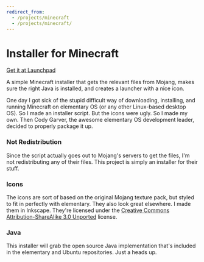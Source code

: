 ```yaml
---
redirect_from:
  - /projects/minecraft
  - /projects/minecraft/
---
```


# Installer for Minecraft

[Get it at Launchpad](https://launchpad.net/minecraft)

A simple Minecraft installer that gets the relevant files from Mojang, makes sure the right Java is installed, and creates a launcher with a nice icon.

One day I got sick of the stupid difficult way of downloading, installing, and running Minecraft on elementary OS (or any other Linux-based desktop OS). So I made an installer script. But the icons were ugly. So I made my own. Then Cody Garver, the awesome elementary OS development leader, decided to properly package it up.

### Not Redistribution

Since the script actually goes out to Mojang's servers to get the files, I'm not redistributing any of their files. This project is simply an installer for their stuff.

### Icons

The icons are sort of based on the original Mojang texture pack, but styled to fit in perfectly with elementary. They also look great elsewhere. I made them in Inkscape. They're licensed under the [Creative Commons Attribution-ShareAlike 3.0 Unported](http://creativecommons.org/licenses/by-sa/3.0/) license.

### Java

This installer will grab the open source Java implementation that's included in the elementary and Ubuntu repositories. Just a heads up.
